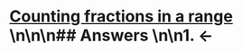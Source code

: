 # [Counting fractions in a range](https://projecteuler.net/problem=73) \n\n\n## Answers \n\n1. &larr;
